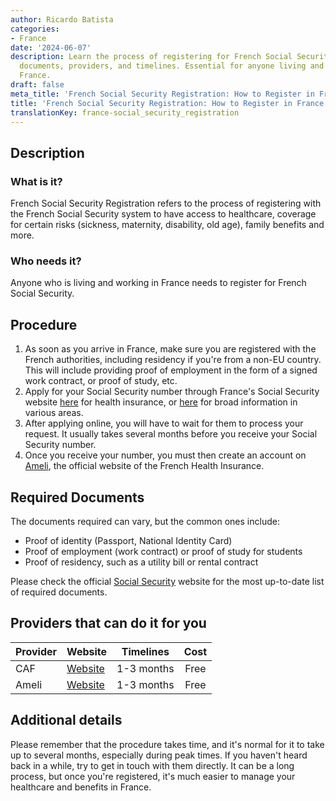 ```yaml
---
author: Ricardo Batista
categories:
- France
date: '2024-06-07'
description: Learn the process of registering for French Social Security, required
  documents, providers, and timelines. Essential for anyone living and working in
  France.
draft: false
meta_title: 'French Social Security Registration: How to Register in France'
title: 'French Social Security Registration: How to Register in France'
translationKey: france-social_security_registration
---
```



## Description
### What is it?
French Social Security Registration refers to the process of registering with the French Social Security system to have access to healthcare, coverage for certain risks (sickness, maternity, disability, old age), family benefits and more. 

### Who needs it?
Anyone who is living and working in France needs to register for French Social Security.

## Procedure
1. As soon as you arrive in France, make sure you are registered with the French authorities, including residency if you're from a non-EU country. This will include providing proof of employment in the form of a signed work contract, or proof of study, etc.
2. Apply for your Social Security number through France's Social Security website [here](https://www.ameli.fr/) for health insurance, or [here](https://www.cleiss.fr/) for broad information in various areas.
3. After applying online, you will have to wait for them to process your request. It usually takes several months before you receive your Social Security number.
4. Once you receive your number, you must then create an account on [Ameli](https://assure.ameli.fr/PortailAS/appmanager/PortailAS/assure?_somtc=true), the official website of the French Health Insurance. 

## Required Documents
The documents required can vary, but the common ones include:
 - Proof of identity (Passport, National Identity Card)
 - Proof of employment (work contract) or proof of study for students
 - Proof of residency, such as a utility bill or rental contract

Please check the official [Social Security](https://www.ameli.fr/) website for the most up-to-date list of required documents.

## Providers that can do it for you

| Provider      |     Website     |     Timelines    |        Cost       |
| ------------  | --------------- |  :-------------: |  :-------------:  |
| CAF           |  [Website](https://www.caf.fr/)       |      1-3 months      |        Free       |
| Ameli     |  [Website](https://www.ameli.fr/)     |      1-3 months      |        Free       |

## Additional details
Please remember that the procedure takes time, and it's normal for it to take up to several months, especially during peak times. If you haven't heard back in a while, try to get in touch with them directly. It can be a long process, but once you're registered, it's much easier to manage your healthcare and benefits in France.